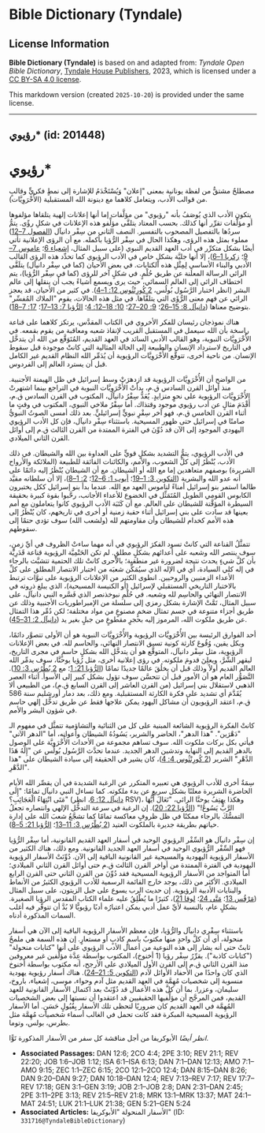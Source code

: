 # Bible Dictionary (Tyndale)

## License Information

**Bible Dictionary (Tyndale)** is based on and adapted from: _Tyndale Open Bible Dictionary_, [Tyndale House Publishers](https://tyndaleopenresources.com/), 2023, which is licensed under a [CC BY-SA 4.0 license](https://creativecommons.org/licenses/by-sa/4.0/legalcode.en).

This markdown version (created `2025-10-20`) is provided under the same license.



--------------------------------

## رؤيوي* (id: 201448)

رؤيوي\*
=======

مصطلحٌ مشتقٌّ من لفظة يونانية بمعنى "إعلان" وَيُسْتَخْدَمُ للإشارة إلى نمطٍ فكريٍّ وقالبٍ من قوالب الأدب، ويتعامل كلاهما مع دينونة الله المستقبلية (الأُخْرَوِيَّات).

يتكون الأدب الذي يُوصَفُ بأنه "رؤيوي" من مؤلَّفات إما أنها إعلانات إلهية يتلقاها مؤلفوها أو مؤلَّفات تقرِّر أنها كذلك. بحسب المعتاد يتلقَّى مؤلِّفو هذه الإعلانات في شكلِ رؤًى. يتمُّ سردُها بالتفصيل المصحوب بالتفسير. النصف الثاني من سِفْر دانيآل ([الفصول 7–12](https://ref.ly/Dan7:1-Dan12:13)) مملوء بمثل هذه الرؤى، وهكذا الحال في سِفْر الرُّؤيا بأكمله. مع أن الرؤى الإعلانية تأتي أيضًا بشكل متكرِّر في أدب العهد القديم النبوي (على سبيل المثال، [إشعياء 6](https://ref.ly/Isa6:1-Isa6:13)؛ [عاموس 7–9](https://ref.ly/Amos7:1-Amos9:15)؛ [زكريا 1–6](https://ref.ly/Zech1:1-Zech6:15))، إلا أنها جليَّة بشكلٍ خاص في الأدب الرؤيوي كما تحدِّد هذه الرؤى القالب الأدبي والبناء الأساسي لِمِثْلِ هذه الكتابات. في بعض الأحيان (كما في سِفْر دانيآل) يتلَقَّى الرائي الرسالة المعلَنة عن طريق حُلْمٍ. في شكلٍ آخر للرؤى (كما في سِفْر الرُّؤيا)، يتم اختطاف الرائي إلى العالم السمائي، حيث يرى ويسمع أشياءً يجب أن ينقلها إلى عالم البشر (انظر اختبار الرَّسُول بُولُس، [2 كُورِنْثُوس 12: 1–4](https://ref.ly/2Cor12:1-2Cor12:4)). في كثير من الأحيان، قد يعجز الرائي عن فهم معنى الرُّؤَى التي يتلقَّاها. في مثل هذه الحالات، يقوم "الملاك المُفسِّر" بتوضيح معناها ([دانيآل 8: 15–26](https://ref.ly/Dan8:15-Dan8:26)؛ [9: 20–27](https://ref.ly/Dan9:20-Dan9:27)؛ [10: 18–12: 4](https://ref.ly/Dan10:18-Dan12:4)؛ [الرُّؤيا 7: 13–17](https://ref.ly/Rev7:13-Rev7:17)؛ [17: 7–18](https://ref.ly/Rev17:7-Rev17:18)).

هناك نموذجان رئيسان للفكر الأخروي في الكتاب المقدَّس، يرتكز كلاهما على قناعة راسخة بأن الله سيعمل في المستقبل القريب لإنقاذ شعبه ومعاقبة من يقوم بقمعه. في الأُخْرَوِيَّات النبوية، وهو القالب الأدبي السائد في العهد القديم، المُتَوَقَّع من الله أن يتدخَّل في التاريخ لاسترداد الإنسان والطبيعة إلى الحالة المثالية التي كانتْ موجودة قبل سقوط الإنسان. من ناحية أخرى، تتوقَّع الأُخْرَوِيَّات الرؤيوية أن يُدَمِّر الله النظام القديم غير الكامل قبل أن يسترد العالم إلى الفردوس.

من الواضح أن الأُخْرَوِيَّات الرؤيوية قد ازدهرَتْ وسط إسرائيل في ظل الهيمنة الأجنبية. منذ أوائل القرن السادس ق.م، بدأتْ الأُخْرَوِيَّات النبوية في التراجع بينما اشتهرتْ الأُخْرَوِيَّات الرؤيوية على نحوٍ متزايدٍ. يُعَدُّ سِفْرُ دانيآل، المكتوب في القرن السادس ق.م، أَقْدَمَ مثالٍ عن أدب رؤيوي موجود وقتذاك. أما سِفْرُ ملاخي النبوي، المكتوب في وقتٍ ما أثناء القرن الخامس ق.م، فهو آخر سِفْرٍ نبويٍّ إسرائيليٍّ. بعد ذلك أمسى الصوتُ النبويُّ صامتًا في إسرائيل حتى ظهور المسيحية. باستثناء سِفْرِ دانيآل، فإن كل الأدب الرؤيوي اليهودي الموجود إلى الآن قد دُوِّنَ في الفترة الممتدة من القرن الثالث ق.م إلى أوائل القرن الثاني الميلادي.

في الأدب الرؤيوي، يتمُّ التشديد بشكلٍ قويٍّ على العداوة بين الله والشيطان. في ذلك الأدب، يُنْظَرُ إلى كلِّ الشعوب، والأمم، والكائنات الفائقة للطبيعة (الملائكة والأرواح الشريرة) بوصفهم متعاهدين إما مع الله أو الشيطان. مع أن الشيطان يُنْظَرُ إليه دائمًا على أنه عدو الله والبشرية ([التكوين 3: 1–19](https://ref.ly/Gen3:1-Gen3:19)؛ [أيوب 1: 6–12](https://ref.ly/Job1:6-Job1:12)؛ [2: 1–8](https://ref.ly/Job2:1-Job2:8))، إلا أن سلطانه مقيَّد طالما استمر بنو إسرائيل أمناءً لناموس العهد مع الله. عندما بدأ بنو إسرائيل ككل يختبرون الكابوس القومي الطويل المُتَمَثِّل في الخضوع للأعداء الأجانب، رحَّبوا بقوة كبيرة بحقيقة السيطرة المؤقَّتة للشيطان على العالم. مع أن كَتَبَة الأدب الرؤيوي كانوا يتعاملون مع أمم بعينها قد سادت على بني إسرائيل أثناء حقبة زمنية أو أخرى في تاريخهم، كان يُنْظَرُ إلى هذه الأمم كخدام للشيطان وأن مقاومتهم لله (ولشعب الله) سوف تؤدي حتمًا إلى سقوطهم.

تتمثَّلُ القناعة التي كانتْ تسود الفكرَ الرؤيوي في أنه مهما ساءتْ الظروف في أيِّ زمنٍ، سوف ينتصر الله وشعبه على أعدائهم بشكلٍ مطلقٍ. لم تكن الحَتْمِيَّة الرؤيوية قناعة قَدَرِيَّة بأن كلَّ شيءٍ يحدث نتيجة لضرورة غير منطقية؛ بالأحرى كانتْ تلك الحتمية تتشبَّث بالرجاء في إله كلي السيادة، أي في الإله الذي سيُمَكِّن شعبَه من اختبار الانتصار المطلق على كلِّ الأعداء الزمنيين والروحيين. انطوى الكثير من الإعلانات الرؤيوية على نبوَّات ترتبط بالاختبار التاريخي المستقبلي لإسرائيل (أو الكنيسة المسيحية)، الذي يبلغ ذروته في الانتصار النهائي والحاسِم لله وشعبه. في حُلْمِ نبوخذنصر الذي فَسَّره النبي دانيآل، على سبيل المثال، تَمَّتْ الإشارة بشكل رمزي إلى سلسلة من الإمبراطوريات الأجنبية وذلك عن طريق أجزاء متنوعة في جسم تمثال ضخمٍ مصنوعٍ من مواد مختلفة؛ لكن دُمِّر هذا التمثال عن طريق ملكوت الله، المرموز إليه بحجرٍ مقطوعٍ من جبلٍ بغير يد ([دانيآل 2: 31–45](https://ref.ly/Dan2:31-Dan2:45)).

أحد الفوارق الرئيسة بين الأُخْرَوِيَّات الرؤيوية والأُخْرَوِيَّات النبوية هو أن الأولى تتصوَّر دائمًا، وبكل يقين، وُقُوعَ كارثة كونية تسبق الانتصار النهائي، والحاسم لله. في بعض الإعلانات الرؤيوية، مثل سِفْر دانيآل، المتوقَّع هو أن يتدخَّل الله بشكلٍ حاسمٍ في مجرى التاريخ، ليقهر الشَّرَّ، ويعلِنَ قدومَ ملكوته. في رؤى إعلانية أخرى، مثل رُؤيا يوحنَّا، سوف يدمِّر الله العالم القديم أولاً وذلك قبل أن يخلُقَ عالمًا جديدًا تمامًا ([الرُّؤيا 21: 1](https://ref.ly/Rev21:1)؛ مع [2 بُطْرُس 3: 10](https://ref.ly/2Pet3:10)). التَّصَوُّر العام هو أن الأمور قبل أن تتحسَّن سوف تؤول بشكل كبير إلى الأسوأ. أثناء العصر الذهبي لاستقلال بني إسرائيل (من القرن العاشر إلى القرن السابع ق.م)، من الطبيعي ألا يُقَدَّمَ أي تشديد على فكرة الكارثة المستقبلية. ومع ذلك، بعد دمار أورشليم سنة 586 ق.م، اعتقد الرؤيويون أن مشاكل اليهود يمكن علاجها فقط عن طريق تدخُّل إلهي حاسم في شؤون البشر والأمم.

كانتْ الفكرة الرؤيوية الشائعة المبنية على كل من الثنائية والتشاؤمية تتمثَّل في مفهوم الـ "دَهْرَين". "هذا الدهر"، الحاضر والشرير، يَسُودُهُ الشيطان وأعوانه، أما "الدهر الآتي" فيأتي بكل بركات ملكوت الله. سوف تساهم مجموعة من الأحداث الأُخْرَوِيَّة على الوصول بالدهر القديم إلى النهاية وتدشين الدهر الجديد. عندما تحدَّث الرَّسُول بُولُس عن "إِلَهُ هَذَا الدَّهْرِ" الشرير ([2 كُورِنْثُوس 4: 4](https://ref.ly/2Cor4:4))، كان يشير في الحقيقة إلى سيادة الشيطان على "هذا الدَّهْرِ".

سِمَةٌ أخرى للأدب الرؤيوي هي تعبيره المتكرر عن الرغبة الشديدة في أن يقصِّر الله الأيام الحاضرة الشريرة معلنًا بشكل سريع عن بدء ملكوته. كما تساءل النبي دانيآل تمامًا: "إِلَى مَتَى انْتِهَاءُ الْعَجَائِبِ؟" ([دانيآل 12: 6](https://ref.ly/Dan12:6)، انظر RSV)، وهكذا يهتِفُ يوحنَّا الرائي، "تَعَالَ أَيُّهَا الرَّبُّ يَسُوعُ!" ([الرُّؤيا 22: 20](https://ref.ly/Rev22:20)). إن الرغبة في سرعة التدخُّل الإلهي وانتصاره تجعلُ التمسُّكَ بالرجاء ممكنًا في ظل ظروفٍ معاكسة تمامًا كما تشجَّعُ شعبَ الله على إدارة حياتهم بطريقة جديرة بالملكوت العتيد ([2 بُطْرُس 3: 11–13](https://ref.ly/2Pet3:11-2Pet3:13)؛ [الرُّؤيا 21: 5–8](https://ref.ly/Rev21:5-Rev21:8)).

إن سِفْر دانيآل هو السِّفْر الرؤيوي الوحيد في أسفار العهد القديم القانونية، أما سِفْر الرُّؤيا فهو السِّفْر الرُّؤيوي الوحيد في أسفار العهد الجديد القانونية. ومع ذلك، هناك الكثير من الأسفار الرؤيوية اليهودية والمسيحية غير القانونية الباقية إلى الآن. دُوِّنَتْ الأسفار الرؤيوية اليهودية في الفترة الممتدة من أواخر القرن الثالث ق.م حتى أوائل القرن الثاني الميلادي؛ أما المتواجد من الأسفار الرؤيوية المسيحية فقد دُوِّنَ من القرن الثاني حتى القرن الرابع الميلادي. الأكثر من ذلك، يوجد خارج القائمة الرسمية للأدب الرؤيوي الكثيرُ من الأنماط والبنايات الأدبية الرؤيوية. إن حديث الرب يسوع على جبل الزيتون، على سبيل المثال ([مَرْقُس 13](https://ref.ly/Mark13:1-Mark13:37)؛ [مَتَّى 24](https://ref.ly/Matt24:1-Matt24:51)؛ [لوقا 21](https://ref.ly/Luke21:1-Luke21:38))، كثيرًا ما يُطْلِقُ عليه علماء الكتاب المقدس الرؤيا الصغيرة. بشكلٍ عام، بالنسبة لأيِّ عمل أدبي يمكن اعتبارُه أدبًا رؤيويًّا لا بُدَّ أن تتوفَّر فيه أغلب السمات المذكورة أدناه.

باستثناء سِفْري دانيآل والرُّؤيا، فإن معظم الأسفار الرؤيوية الباقية إلى الآن هي أسفار منحولة، أي أن كلَّ واحدٍ منها مكتوبٌ باسمٍ كاذبٍ أو مستعارٍ. إن هذه السمة هي ملمحٌ ثابتٌ حتى أنه يشار إلى هذه النوعية من أعمال الأدب الرؤيوي على أنها "كتابات منحولة" ("كتابات كاذبة"). يقرِّرُ سِفْر رؤيا (1 أخنوخ)، المكتوب بواسطة عِدَّة مؤلِّفين غير معروفين منذ القرن الثاني ق.م إلى القرن الأول الميلادي على الأرجح، أنه مكتوب بواسطة أخنوخ الذي كان واحدًا من الأحفاد الأوائل لآدم ([التكوين 5: 21–24](https://ref.ly/Gen5:21-Gen5:24)). هناك أسفار رؤيوية يهودية منسوبة إلى شخصيات مُهِمَّة في العهد القديم مثل آدم وحواء، موسى، إشعياء، باروخ، سليمان، وعزرا. بما أن كلَّ هذه الأعمال قد دُوِّنَتْ بعد اكتمال الأسفار القانونية للعهد القديم، فمن المرجَّح أن مؤلِّفيها الحقيقيين قد اعتقدوا أن نسبتها إلى بعض الشخصيات المُهِمَّة في العهد القديم كان ضروريًا لتحظى تلك الأسفار بِقُبُولٍ حَسَنٍ. أما الأسفار الرؤيوية المسيحية المبكرة فقد كانت تحمل في الغالب أسماء شخصيات مُهِمَّة مثل بطرس، بولس، وتوما.

*انظر أيضًا* الأبوكريفا من أجل مناقشة كل سفر من الأسفار المذكورة تَوًّا.

* **Associated Passages:** DAN 12:6; 2CO 4:4; 2PE 3:10; REV 21:1; REV 22:20; JOB 1:6–JOB 1:12; ISA 6:1–ISA 6:13; DAN 7:1–DAN 12:13; AMO 7:1–AMO 9:15; ZEC 1:1–ZEC 6:15; 2CO 12:1–2CO 12:4; DAN 8:15–DAN 8:26; DAN 9:20–DAN 9:27; DAN 10:18–DAN 12:4; REV 7:13–REV 7:17; REV 17:7–REV 17:18; GEN 3:1–GEN 3:19; JOB 2:1–JOB 2:8; DAN 2:31–DAN 2:45; 2PE 3:11–2PE 3:13; REV 21:5–REV 21:8; MRK 13:1–MRK 13:37; MAT 24:1–MAT 24:51; LUK 21:1–LUK 21:38; GEN 5:21–GEN 5:24
* **Associated Articles:** الأسفار المنحولة "الأبوكريفا" (ID: `331716@TyndaleBibleDictionary`)

